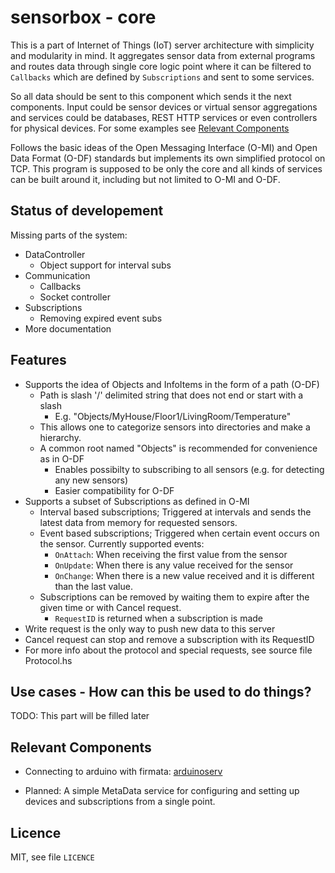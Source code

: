 
sensorbox - core
================

This is a part of Internet of Things (IoT) server architecture with simplicity and
modularity in mind. It aggregates sensor data from external programs and routes
data through single core logic point where it can be filtered to `Callbacks`
which are defined by `Subscriptions` and sent to some services.

So all data should be sent to this component which sends it the next components.
Input could be sensor devices or virtual sensor aggregations and services could
be databases, REST HTTP services or even controllers for physical devices. For
some examples see [Relevant Components](#relevant-components)

Follows the basic ideas of the Open Messaging Interface (O-MI) and Open Data
Format (O-DF) standards but implements its own simplified protocol on TCP. This
program is supposed to be only the core and all kinds of services can be built
around it, including but not limited to O-MI and O-DF.

Status of developement
----------------------

Missing parts of the system:
* DataController
  * Object support for interval subs
* Communication
  * Callbacks
  * Socket controller
* Subscriptions
  * Removing expired event subs
* More documentation


Features
--------

* Supports the idea of Objects and InfoItems in the form of a path (O-DF)
  - Path is slash '/' delimited string that does not end or start with a slash
    * E.g. "Objects/MyHouse/Floor1/LivingRoom/Temperature"
  - This allows one to categorize sensors into directories and make a hierarchy.
  - A common root named "Objects" is recommended for convenience as in O-DF
    * Enables possibilty to subscribing to all sensors (e.g. for detecting any
      new sensors)
    * Easier compatibility for O-DF
* Supports a subset of Subscriptions as defined in O-MI
  - Interval based subscriptions; Triggered at intervals and sends the latest
    data from memory for requested sensors.
  - Event based subscriptions; Triggered when certain event occurs on the
    sensor. Currently supported events:
    * `OnAttach`: When receiving the first value from the sensor
    * `OnUpdate`: When there is any value received for the sensor
    * `OnChange`: When there is a new value received and it is different than
      the last value.
  - Subscriptions can be removed by waiting them to expire after the given time
    or with Cancel request.
    * `RequestID` is returned when a subscription is made
* Write request is the only way to push new data to this server
* Cancel request can stop and remove a subscription with its RequestID
* For more info about the protocol and special requests, see source file
  Protocol.hs


Use cases - How can this be used to do things?
----------------------------------------------

TODO: This part will be filled later


Relevant Components
-------------------

* Connecting to arduino with firmata: 
  [arduinoserv](https://github.com/TK009/arduinoserv)

* Planned: A simple MetaData service for configuring and setting up devices and
  subscriptions from a single point.

Licence
-------
MIT, see file `LICENCE`

